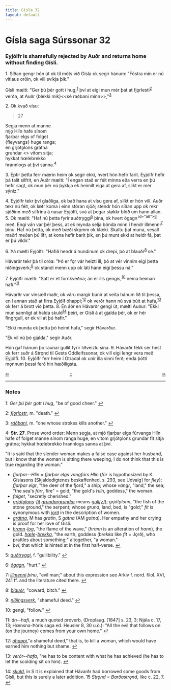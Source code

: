 ```yaml
---
title: Gísla 32
layout: default
---
```


# Gísla saga Súrssonar 32

### Eyjólfr is shamefully rejected by Auðr and returns home without finding Gísli.

1\. Síðan gengr hón út ok til móts við Gísla ok segir hánum: "Fóstra mín er nú vitlaus orðin, ok vill svíkja þik."

Gísli mælti: "Ger þú þér gott í hug,<sup                             id="a1">[1](#myfootnote1)</sup> því at eigi mun mér þat at fj&#x1EB;rlesti<sup id="a2">[2](#myfootnote2)</sup> verða, at Auðr {blekki mik}<<sé raðbani minn>>,"<sup id="a3">[3](#myfootnote3)</sup>

2\. Ok kvað vísu:

   >27   
   >    
   Segja menn at manne   
   mj&#x1EB; Hlín hafe sínom   
   fjarþar elgs of folget   
   {fleyvangs} huge ranga;   
   en grjót&#x1EB;lons grátna   
   grundar <<fit>> vitom sitja;   
   hykkat h&oelig;lebrekko   
   hrannlogs at því sanna.<sup id="a4">[4](#myfootnote4)</sup>   

3\. Eptir þetta ferr mærin heim ok segir ekki, hvert hón hefir farit. Eyjólfr hefir þá talit silfrit, en Auðr mælti: "Í engan stað er féit minna eða verra en þú hefir sagt, ok mun þér nú þykkja ek heimilt eiga at gera af, slíkt er mér sýniz."

4\. Eyjólfr tekr því glaðliga, ok bað hana at vísu gera af, slíkt er hón vill. Auðr tekr nú féit, ok lætr koma í einn stóran sjóð; stendr hón síðan upp ok rekr sjóðinn með silfrinu á nasar Eyjólfi, svá at þegar st&oslash;kkr blóð um hann allan. 5. Ok mælti: "Haf nú þetta fyrir auðtryggi<sup  id="a5">[5](#myfootnote5)</sup> þína, ok hvert ógagn<sup> id="a6">[6](#myfootnote6)</sup> með. Engi ván var þér þess, at ek mynda selja bónda minn í hendr illmenni<sup id="a7">[7](#myfootnote7)</sup> þínu. Haf nú þetta, ok með bæði sk&#x1EB;mm ok klæki. Skaltu þat muna, vesall maðr! meðan þú lifr, at kona hefir barit þik, en þú munt ekki at heldr fá, þat er þú vildir."

6\. Þá mælti Eyjólfr: "Hafið hendr á hundinum ok drepi, þó at blauðr<sup  id="a8">[8](#myfootnote8)</sup> sé."

Hávarðr tekr þá til orða: "Þó er f&#x1EB;r vár helzti ill, þó at vér vinnim eigi þetta níðingsverk;<sup id="a9">[9](#myfootnote9)</sup> ok standi menn upp ok láti hann eigi þessu ná."

7\. Eyjólfr mælti: "Satt er et fornkveðna; án er ills gengis,<sup id="a10">[10](#myfootnote10)</sup> nema heiman hafi."<sup id="a11">[11](#myfootnote11)</sup>

Hávarðr var vinsæll maðr, ok váru margir búnir at veita hánum lið til þessa, en í annan stað at firra Eyjólf óhappi;<sup                   id="a12">[12](#myfootnote12)</sup> ok verðr hann nú svá búit at hafa,<sup id="a13">[13](#myfootnote13)</sup> ok ferr á brott við þetta. 8. En áðr en Hávarðr gengi út, mælti Auður: "Ekki mun sannligt at halda skuld<sup id="a14">[14](#myfootnote14)</sup> þeiri, er Gísli á at gjalda þér, ok er hér fingrgull, er ek vil at þú hafir."

"Ekki munda ek þetta þó heimt hafa," segir Hávarður.

"Ek vil nú þó gjalda," segir Auðr.

Hón gaf hánum þó raunar gullit fyrir liðveizlu sína. 9. Hávarðr fékk sér hest ok ferr suðr á Str&#x1EB;nd til Gests Oddleifssonar, ok vill eigi lengr vera með Eyjólfi. 10. Eyjólfr ferr heim í Otradal ok unir illa sinni ferð; enda þótti m&#x1EB;nnum þessi ferð hin hæðiligsta.

<div style="float: left"><a href="http://rcblack.net/Gisla_saga/Gisla_31">⇦</a></div>
<div style="float: right"><a href="http://rcblack.net/Gisla_saga/Gisla_33">⇨</a></div>
<div style="margin: 0 auto; width: 100px;"><a href="http://rcblack.net/Gisla_saga/Gisla_home">&#8962;</a></div>

---

### Notes

<a name="myfootnote1" id="f1">1</a>:
 _Ger þú þér gott í hug_, "be of good cheer."
[↩](#a1)

<a name="myfootnote2" id="f2">2</a>:
 [_fj&#x1EB;rl&#x1EB;str_](http://web.ff.cuni.cz/cgi-bin/uaa_slovnik/gmc_search_v3?cmd=viewthis&id=cv:b0159:6), m. "death."
[↩](#a2)

<a name="myfootnote3" id="f3">3</a>:
 [_ráðbani_](http://web.ff.cuni.cz/cgi-bin/uaa_slovnik/gmc_search_v3?cmd=viewthis&id=cv:b0487:2), m. "one whose strokes kills another."
[↩](#a3)

<a name="myfootnote4" id="f4">4</a>:
 __Str. 27__. Prose word order: Menn segja, at mjó fjarþar elgs fúrvangs Hlín hafe of folget manne sínom ranga huge, en vitom grjót&#x1EB;lons grundar fit sitja grátna; hykkat h&oelig;lebrekko hrannlogs sanna at því.

"It is said that the slender woman makes a false case against her husband, but I know that the woman is sitting there weeping, I do not think that this is true regarding the woman."

* _fjarþar--Hlín_ = _fjarþar elgs vangfúrs Hlín_ (_fúr_ is hypothosized by K. Gíslasons [Skjaldedigtenes beskaffenhed, s. 293, see Udvalg] for _fley_); _fjarþar elgr_, "the deer of the fjord," a ship; whose _vangr_, "land," the sea; "the sea's _fúrr_, fire" = gold; "the gold's _Hlín_, goddess," the woman.
* _folget_, "secretly cherished."   
* [_grjót_](http://web.ff.cuni.cz/cgi-bin/uaa_slovnik/gmc_search_v3?cmd=viewthis&id=cv:b0216:7)[_&#x1EB;lons_](http://web.ff.cuni.cz/cgi-bin/uaa_slovnik/gmc_search_v3?cmd=viewthis&id=cv:b0764:16)-[_fit_](http://web.ff.cuni.cz/cgi-bin/uaa_slovnik/gmc_search_v3?cmd=viewthis&id=cv:b0155:15) [_grundar_](http://web.ff.cuni.cz/cgi-bin/uaa_slovnik/gmc_search_v3?cmd=viewthis&id=cv:b0217:21)[_grundar_](http://web.ff.cuni.cz/cgi-bin/uaa_slovnik/gmc_search_v3?cmd=viewthis&id=bt:b0491:20) means [_gull[z]_](http://web.ff.cuni.cz/cgi-bin/uaa_slovnik/gmc_search_v3?cmd=viewthis&id=cv:b0220:14)); _grjót&#x1EB;lonn_, "the fish of the stone ground," the serpent; whose _grund_, land, bed, is "gold;" _fit_ is synonymous with [_j&#x1EB;rð_](http://web.ff.cuni.cz/cgi-bin/uaa_slovnik/gmc_search_v3?cmd=viewthis&id=cv:b0327:38) in the description of women.
* [_grátna_](http://web.ff.cuni.cz/cgi-bin/uaa_slovnik/gmc_search_v3?cmd=viewthis&id=cv:b0212:42), M has _gratin_, S _gatna_ (AM _gotna_). Her empathy and her crying is proof for her love of Gísli.
* [_hrann_](http://web.ff.cuni.cz/cgi-bin/uaa_slovnik/gmc_search_v3?cmd=viewthis&id=cv:b0290:5)-[_log_](http://web.ff.cuni.cz/cgi-bin/uaa_slovnik/gmc_search_v3?cmd=viewthis&id=cv:b0397:29), "the flame of the wave," (_hrann_ is an alteration of _hann_), the gold. [_h&oelig;le_](http://web.ff.cuni.cz/cgi-bin/uaa_slovnik/gmc_search_v3?cmd=viewthis&id=cv:b0305:27)-[_brekka_](http://web.ff.cuni.cz/cgi-bin/uaa_slovnik/gmc_search_v3?cmd=viewthis&id=cv:b0078:23), "the earth, goddess (_brekka_ like _fit_ = J&#x1EB;rð), who prattles about something;" altogether, "a woman."
* _því_, that which is hinted at in the first half-verse.
[↩](#a4)

<a name="myfootnote5" id="f5">5</a>:
 [_auðtryggi_](http://web.ff.cuni.cz/cgi-bin/uaa_slovnik/gmc_search_v3?cmd=viewthis&id=cv:b0032:35), f. "gullibility."
[↩](#a5)

<a name="myfootnote6" id="f6">6</a>:
 [_ógagn_](http://web.ff.cuni.cz/cgi-bin/uaa_slovnik/gmc_search_v3?cmd=formquery2&query=%FA-gagn&startrow=1), "hurt."
[↩](#a6)

<a name="myfootnote7" id="f7">7</a>:
 [_illmenni_](http://web.ff.cuni.cz/cgi-bin/uaa_slovnik/gmc_search_v3?cmd=formquery2&query=%EDll-menni&startrow=1) _þínu_, "evil man;" about this expression see Arkiv f. nord. filol. XVI, 241 ff. and the literature cited there.
[↩](#a7)

<a name="myfootnote8" id="f8">8</a>:
 [_blauðr_](http://web.ff.cuni.cz/cgi-bin/uaa_slovnik/gmc_search_v3?cmd=viewthis&id=cv:b0067:13), "coward, bitch."
[↩](#a8)

<a name="myfootnote9" id="f9">9</a>:
 [_níðingsverk_](http://web.ff.cuni.cz/cgi-bin/uaa_slovnik/gmc_search_v3?cmd=viewthis&id=cv:b0456:4), "shameful deed."
[↩](#a9)

<a name="myfootnote10" id="f10">10</a>:
 gengi, "follow."
[↩](#a10)

<a name="myfootnote11" id="f11">11</a>:
 _án--hafi_, a much quoted proverb, (Droplaug. [1847] s. 23, 3; Njála c. 17, 13; H&oelig;nsna-Þóris saga ed. Heusler 8, 30 u.ö.): "All the evil that follows on (on the journey) comes from your own home."
[↩](#a11)

<a name="myfootnote12" id="f12">12</a>:
 [_óhappi_](http://web.ff.cuni.cz/cgi-bin/uaa_slovnik/gmc_search_v3?cmd=viewthis&id=cv:b0661:1),"a shameful deed," that is, to kill a woman, which would have earned him nothing but shame.
[↩](#a12)

<a name="myfootnote13" id="f13">13</a>:
 _verðr--hafa_, "he has to be content with what he has achieved (he has to let the scolding sit on him).
[↩](#a13)

<a name="myfootnote14" id="f14">14</a>:
 [_skuld_](http://web.ff.cuni.cz/cgi-bin/uaa_slovnik/gmc_search_v3?cmd=viewthis&id=cv:b0559:49), in S it is explained that Hávarðr had borrowed some goods from Gísli, but this is surely a later addition.
15 _Str&#x1EB;nd = Barðastr&#x1EB;nd_, like c. 22, 7.
[↩](#a14)  
